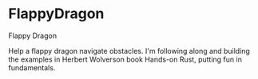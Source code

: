 # FlappyDragon
Flappy Dragon

Help a flappy dragon navigate obstacles. I'm following along and building the examples in Herbert Wolverson book Hands-on Rust, putting fun in fundamentals. 
